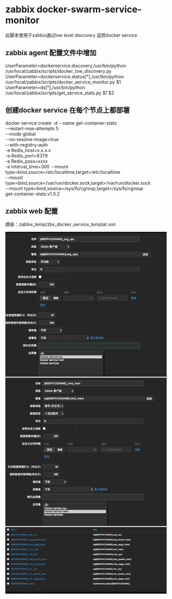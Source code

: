 # zabbix docker-swarm-service-monitor
此脚本使用于zabbix通过low level discovery 监控docker service 

## zabbix agent 配置文件中增加
UserParameter=dockerservice.discovery,/usr/bin/python /usr/local/zabbix/scripts/docker_low_discovery.py
UserParameter=dockerservice.status\[\*\],/usr/bin/python /usr/local/zabbix/scripts/docker_service_monitor.py $1
UserParameter=ds\[\*\],/usr/bin/python /usr/local/zabbix/scripts/get_service_stats.py $1 $2

## 创建docker service 在每个节点上都部署
docker service create -d --name get-container-stats \
    	--restart-max-attempts 5 \
    	--mode global \
    	--no-resolve-image=true \
    	--with-registry-auth \
    	-e Redis_host=x.x.x.x \
    	-e Redis_port=6379 \
    	-e Redis_pass=xxxx \
    	-e interval_time=300
    	--mount type=bind,source=/etc/localtime,target=/etc/localtime \
    	--mount type=bind,source=/var/run/docker.sock,target=/var/run/docker.sock \
    	--mount type=bind,source=/sys/fs/cgroup,target=/sys/fs/cgroup \
    	get-container-stats:v1.0.2

## zabbix web 配置

模板：zabbix_temp/zbx_docker_service_templat.xml

![image](https://github.com/yzx2/docker-swarm-service-monitor/blob/master/images/1.png)
![image](https://github.com/yzx2/docker-swarm-service-monitor/blob/master/images/2.png)
![image](https://github.com/yzx2/docker-swarm-service-monitor/blob/master/images/3.png)
